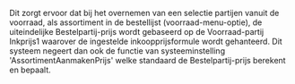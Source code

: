 Dit zorgt ervoor dat bij het overnemen van een selectie partijen vanuit de voorraad, als assortiment in de bestellijst (voorraad-menu-optie), de uiteindelijke Bestelpartij-prijs
wordt gebaseerd op de Voorraad-partij Inkprijs1 waarover de ingestelde inkoopprijsformule wordt gehanteerd.
Dit systeem negeert dan ook de functie van systeeminstelling 'AssortimentAanmakenPrijs' welke standaard de Bestelpartij-prijs berekent en bepaalt.
